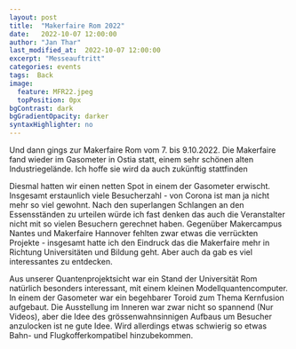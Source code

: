 ```yaml
---
layout: post
title:  "Makerfaire Rom 2022"
date:   2022-10-07 12:00:00
author: "Jan Thar"
last_modified_at:  2022-10-07 12:00:00
excerpt: "Messeauftritt"
categories: events
tags:  Back
image:
  feature: MFR22.jpeg
  topPosition: 0px
bgContrast: dark
bgGradientOpacity: darker
syntaxHighlighter: no
---
```


Und dann gings zur Makerfaire Rom vom 7. bis 9.10.2022. 
Die Makerfaire fand wieder im Gasometer in Ostia statt, einem sehr schönen alten Industriegelände.
Ich hoffe sie wird da auch zukünftig stattfinden

Diesmal hatten wir einen netten Spot in einem der Gasometer erwischt.
Insgesamt erstaunlich viele Besucherzahl - von Corona ist man ja nicht mehr so viel gewohnt.
Nach den superlangen Schlangen an den Essensständen zu urteilen würde ich fast denken das auch die Veranstalter nicht mit so vielen Besuchern gerechnet haben.
Gegenüber Makercampus Nantes und Makerfaire Hannover fehlten zwar etwas die verrückten Projekte - insgesamt hatte ich den Eindruck das die Makerfaire mehr in Richtung Universitäten und Bildung geht.
Aber auch da gab es viel interessantes zu entdecken.

Aus unserer Quantenprojektsicht war ein Stand der Universität Rom natürlich besonders interessant, mit einem kleinen Modellquantencomputer.
In einem der Gasometer war ein begehbarer Toroid zum Thema Kernfusion aufgebaut. 
Die Ausstellung im Inneren war zwar nicht so spannend (Nur Videos), aber die Idee des grössenwahnsinnigen Aufbaus um Besucher anzulocken ist ne gute Idee.
Wird allerdings etwas schwierig so etwas Bahn- und Flugkofferkompatibel hinzubekommen.
